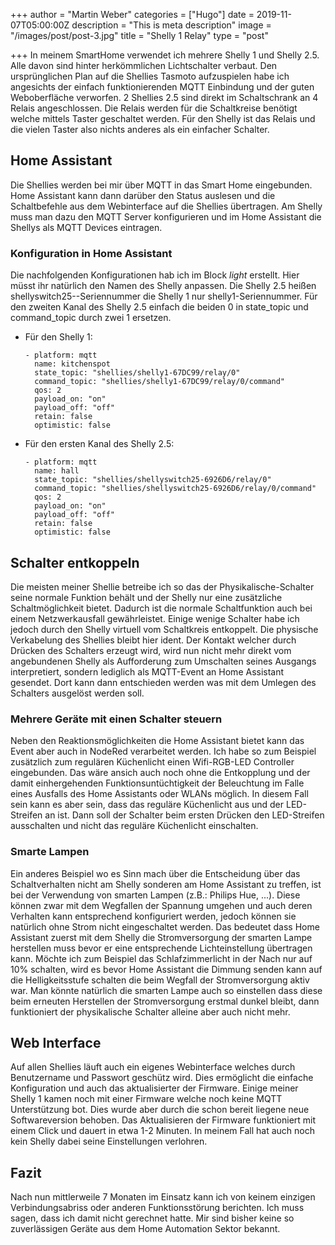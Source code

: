 +++
author = "Martin Weber"
categories = ["Hugo"]
date = 2019-11-07T05:00:00Z
description = "This is meta description"
image = "/images/post/post-3.jpg"
title = "Shelly 1 Relay"
type = "post"

+++
In meinem SmartHome verwendet ich mehrere Shelly 1 und Shelly 2.5. Alle davon sind hinter herkömmlichen Lichtschalter verbaut. Den ursprünglichen Plan auf die Shellies Tasmoto aufzuspielen habe ich angesichts der einfach funktionierenden MQTT Einbindung und der guten Weboberfläche verworfen. 2 Shellies 2.5 sind direkt im Schaltschrank an 4 Relais angeschlossen. Die Relais werden für die Schaltkreise benötigt welche mittels Taster geschaltet werden. Für den Shelly ist das Relais und die vielen Taster also nichts anderes als ein einfacher Schalter.

## Home Assistant

Die Shellies werden bei mir über MQTT in das Smart Home eingebunden. Home Assistant kann dann darüber den Status auslesen und die Schaltbefehle aus dem Webinterface auf die Shellies übertragen. Am Shelly muss man dazu den MQTT Server konfigurieren und im Home Assistant die Shellys als MQTT Devices eintragen.

### Konfiguration in Home Assistant

Die nachfolgenden Konfigurationen hab ich im Block _light_ erstellt. Hier müsst ihr natürlich den Namen des Shelly anpassen. Die Shelly 2.5 heißen shellyswitch25--Seriennummer die Shelly 1 nur shelly1-Seriennummer. Für den zweiten Kanal des Shelly 2.5 einfach die beiden 0 in state_topic und command_topic durch zwei 1 ersetzen.

* Für den Shelly 1:

      - platform: mqtt
        name: kitchenspot
        state_topic: "shellies/shelly1-67DC99/relay/0"
        command_topic: "shellies/shelly1-67DC99/relay/0/command"
        qos: 2
        payload_on: "on"
        payload_off: "off"
        retain: false
        optimistic: false
     

* Für den ersten Kanal des Shelly 2.5:

      - platform: mqtt
        name: hall
        state_topic: "shellies/shellyswitch25-6926D6/relay/0"
        command_topic: "shellies/shellyswitch25-6926D6/relay/0/command"
        qos: 2
        payload_on: "on"
        payload_off: "off"
        retain: false
        optimistic: false

## Schalter entkoppeln

Die meisten meiner Shellie betreibe ich so das der Physikalische-Schalter seine normale Funktion behält und der Shelly nur eine zusätzliche Schaltmöglichkeit bietet. Dadurch ist die normale Schaltfunktion auch bei einem Netzwerkausfall gewährleistet. Einige wenige Schalter habe ich jedoch durch den Shelly virtuell vom Schaltkreis entkoppelt. Die physische Verkabelung des Shellies bleibt hier ident. Der Kontakt welcher durch Drücken des Schalters erzeugt wird, wird nun nicht mehr direkt vom angebundenen Shelly als Aufforderung zum Umschalten seines Ausgangs interpretiert, sondern lediglich als MQTT-Event an Home Assistant gesendet. Dort kann dann entschieden werden was mit dem Umlegen des Schalters ausgelöst werden soll. 

### Mehrere Geräte mit einen Schalter steuern

Neben den Reaktionsmöglichkeiten die Home Assistant bietet kann das Event aber auch in NodeRed verarbeitet werden. Ich habe so zum Beispiel zusätzlich zum regulären Küchenlicht einen Wifi-RGB-LED Controller eingebunden. Das wäre ansich auch noch ohne die Entkopplung und der damit einhergehenden Funktionsuntüchtigkeit der Beleuchtung im Falle eines Ausfalls des Home Assistants oder WLANs möglich. In diesem Fall sein kann es aber sein, dass das reguläre Küchenlicht aus und der LED-Streifen an ist. Dann soll der Schalter beim ersten Drücken den LED-Streifen ausschalten und nicht das reguläre Küchenlicht einschalten. 

### Smarte Lampen

Ein anderes Beispiel wo es Sinn mach über die Entscheidung über das Schaltverhalten nicht am Shelly sonderen am Home Assistant zu treffen, ist bei der Verwendung von smarten Lampen (z.B.: Philips Hue, ...). Diese können zwar mit dem Wegfallen der Spannung umgehen und auch deren Verhalten kann entsprechend konfiguriert werden, jedoch können sie natürlich ohne Strom nicht eingeschaltet werden. Das bedeutet dass Home Assistant zuerst mit dem Shelly die Stromversorgung der smarten Lampe herstellen muss bevor er eine entsprechende Lichteinstellung übertragen kann. Möchte ich zum Beispiel das Schlafzimmerlicht in der Nach nur auf 10% schalten, wird es bevor Home Assistant die Dimmung senden kann auf die Helligkeitsstufe schalten die beim Wegfall der Stromversorgung aktiv war. Man könnte natürlich die smarten Lampe auch so einstellen dass diese beim erneuten Herstellen der Stromversorgung erstmal dunkel bleibt, dann funktioniert der physikalische Schalter alleine aber auch nicht mehr.

## Web Interface

Auf allen Shellies läuft auch ein eigenes Webinterface welches durch Benutzername und Passwort geschütz wird. Dies ermöglicht die einfache Konfiguration und auch das aktualisierter der Firmware. Einige meiner Shelly 1 kamen noch mit einer Firmware welche noch keine MQTT Unterstützung bot. Dies wurde aber durch die schon bereit liegene neue Softwareversion behoben. Das Aktualisieren der Firmware funktioniert mit einem Click und dauert in etwa 1-2 Minuten. In meinem Fall hat auch noch kein Shelly dabei seine Einstellungen verlohren.

## Fazit

Nach nun mittlerweile 7 Monaten im Einsatz kann ich von keinem einzigen Verbindungsabriss oder anderen Funktionsstörung berichten. Ich muss sagen, dass ich damit nicht gerechnet hatte. Mir sind bisher keine so zuverlässigen Geräte aus dem Home Automation Sektor bekannt.